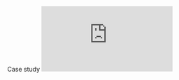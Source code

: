 Case study
![alt text](https://github.com/DataCloud-project/ADA-PIPE/blob/249b52d65cdf8f7dc24e04d206c7f9f42b985300/DataPipelineWorkflow/Case-study%20(1).pdf)
